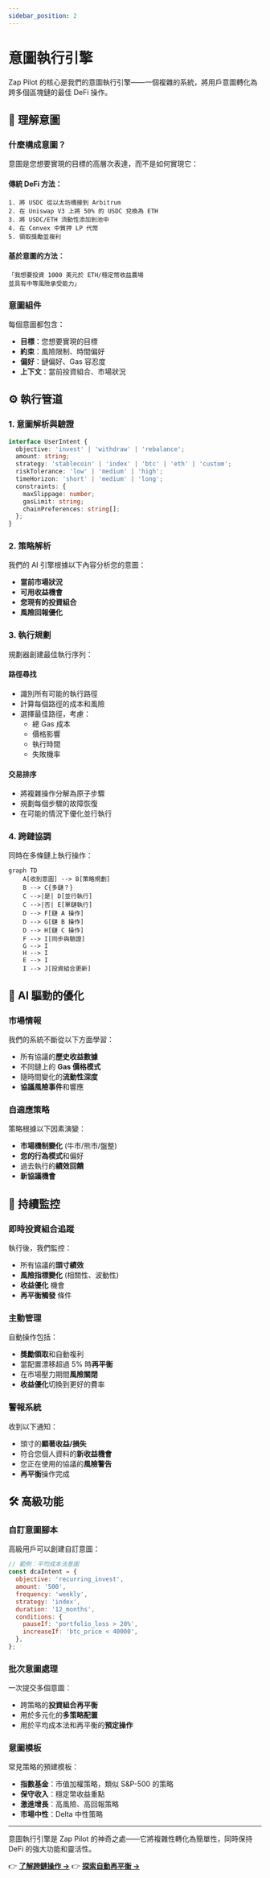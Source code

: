 ```yaml
---
sidebar_position: 2
---
```


# 意圖執行引擎

Zap Pilot 的核心是我們的意圖執行引擎——一個複雜的系統，將用戶意圖轉化為跨多個區塊鏈的最佳 DeFi 操作。

## 🎯 理解意圖

### 什麼構成意圖？

意圖是您想要實現的目標的高層次表達，而不是如何實現它：

#### **傳統 DeFi 方法：**

```
1. 將 USDC 從以太坊橋接到 Arbitrum
2. 在 Uniswap V3 上將 50% 的 USDC 兌換為 ETH
3. 將 USDC/ETH 流動性添加到池中
4. 在 Convex 中質押 LP 代幣
5. 領取獎勵並複利
```

#### **基於意圖的方法：**

```
「我想要投資 1000 美元於 ETH/穩定幣收益農場
並具有中等風險承受能力」
```

### 意圖組件

每個意圖都包含：

- **目標**：您想要實現的目標
- **約束**：風險限制、時間偏好
- **偏好**：鏈偏好、Gas 容忍度
- **上下文**：當前投資組合、市場狀況

## ⚙️ 執行管道

### 1. 意圖解析與驗證

```typescript
interface UserIntent {
  objective: 'invest' | 'withdraw' | 'rebalance';
  amount: string;
  strategy: 'stablecoin' | 'index' | 'btc' | 'eth' | 'custom';
  riskTolerance: 'low' | 'medium' | 'high';
  timeHorizon: 'short' | 'medium' | 'long';
  constraints: {
    maxSlippage: number;
    gasLimit: string;
    chainPreferences: string[];
  };
}
```

### 2. 策略解析

我們的 AI 引擎根據以下內容分析您的意圖：

- **當前市場狀況**
- **可用收益機會**
- **您現有的投資組合**
- **風險回報優化**

### 3. 執行規劃

規劃器創建最佳執行序列：

#### **路徑尋找**

- 識別所有可能的執行路徑
- 計算每個路徑的成本和風險
- 選擇最佳路徑，考慮：
  - 總 Gas 成本
  - 價格影響
  - 執行時間
  - 失敗機率

#### **交易排序**

- 將複雜操作分解為原子步驟
- 規劃每個步驟的故障恢復
- 在可能的情況下優化並行執行

### 4. 跨鏈協調

同時在多條鏈上執行操作：

```mermaid
graph TD
    A[收到意圖] --> B[策略規劃]
    B --> C{多鏈？}
    C -->|是| D[並行執行]
    C -->|否| E[單鏈執行]
    D --> F[鏈 A 操作]
    D --> G[鏈 B 操作]
    D --> H[鏈 C 操作]
    F --> I[同步與驗證]
    G --> I
    H --> I
    E --> I
    I --> J[投資組合更新]
```

## 🧠 AI 驅動的優化

### 市場情報

我們的系統不斷從以下方面學習：

- 所有協議的**歷史收益數據**
- 不同鏈上的 **Gas 價格模式**
- 隨時間變化的**流動性深度**
- **協議風險事件**和響應

### 自適應策略

策略根據以下因素演變：

- **市場機制變化** (牛市/熊市/盤整)
- **您的行為模式**和偏好
- 過去執行的**績效回饋**
- **新協議機會**

## 🔄 持續監控

### 即時投資組合追蹤

執行後，我們監控：

- 所有協議的**頭寸績效**
- **風險指標變化** (相關性、波動性)
- **收益優化** 機會
- **再平衡觸發** 條件

### 主動管理

自動操作包括：

- **獎勵領取**和自動複利
- 當配置漂移超過 5% 時**再平衡**
- 在市場壓力期間**風險關閉**
- **收益優化**切換到更好的費率

### 警報系統

收到以下通知：

- 頭寸的**顯著收益/損失**
- 符合您個人資料的**新收益機會**
- 您正在使用的協議的**風險警告**
- **再平衡**操作完成

## 🛠️ 高級功能

### 自訂意圖腳本

高級用戶可以創建自訂意圖：

```javascript
// 範例：平均成本法意圖
const dcaIntent = {
  objective: 'recurring_invest',
  amount: '500',
  frequency: 'weekly',
  strategy: 'index',
  duration: '12_months',
  conditions: {
    pauseIf: 'portfolio_loss > 20%',
    increaseIf: 'btc_price < 40000',
  },
};
```

### 批次意圖處理

一次提交多個意圖：

- 跨策略的**投資組合再平衡**
- 用於多元化的**多策略配置**
- 用於平均成本法和再平衡的**預定操作**

### 意圖模板

常見策略的預建模板：

- **指數基金**：市值加權策略，類似 S&P-500 的策略
- **保守收入**：穩定幣收益重點
- **激進增長**：高風險、高回報策略
- **市場中性**：Delta 中性策略

---

意圖執行引擎是 Zap Pilot 的神奇之處——它將複雜性轉化為簡單性，同時保持 DeFi 的強大功能和靈活性。

👉 **[了解跨鏈操作 →](./cross-chain-operations)** 👉 **[探索自動再平衡 →](./rebalancing)**
